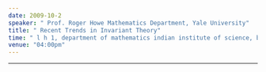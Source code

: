 ```yaml
---
date: 2009-10-2
speaker: " Prof. Roger Howe Mathematics Department, Yale University"
title: " Recent Trends in Invariant Theory"
time: " l h 1, department of mathematics indian institute of science, bangalore" 
venue: "04:00pm"
---
```

***********************
